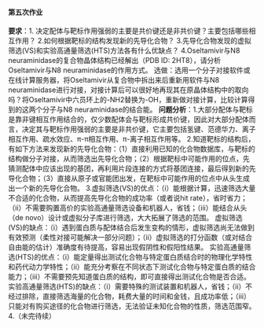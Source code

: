 #### 第五次作业 ####
**要求**：1. 决定配体与靶标作用强弱的主要是共价键还是非共价键？主要包括哪些相互作用？
2.如何根据靶标的结构发现新的先导化合物？
3.先导化合物发现的虚拟筛选(VS)和实验高通量筛选(HTS)方法各有什么优缺点？
4.Oseltamivir与N8 neuraminidase的复合物晶体结构已经解出（PDB ID: 2HT8），请分析Oseltamivir与N8 neuraminidase的作用方式。
选做：选用一个分子对接软件或在线计算服务器，将Oseltamivir从复合物中拆出来后重新用软件与N8 neuraminidase进行对接，对接计算后可以很好地再现其在原晶体结构中的取向吗？将Oseltamivir中六员环上的-NH2替换为-OH，重新做对接计算，比较计算得到的这两个分子与N8 neuraminidase的结合能。
**问题分析**：1.大部分配体与靶标是靠非键相互作用结合的，仅少数配体会与靶标形成共价键，因此对大部分配体而言，决定其与靶标作用强弱的主要是非共价键，它主要包括氢键、范德华力、离子相互作用、疏水效应、π-π相互作用、π-离子相互作用等。
2.知道靶标的结构后，有如下方法来发现新的先导化合物：（1）直接利用已知的化合物数据库，与靶标的结构做分子对接，从而筛选出先导化合物；（2）根据靶标中可能作用的位点，先猜测配体中应该出现的基团，再利用片段连接的方式将基团连接，最后得到新的先导化合物；（3）直接从原子或官能团出发，在靶标中可能作用的位点中从头生成出一个新的先导化合物。
3.虚拟筛选(VS)的优点：（i）能根据计算，迅速筛选大量不合适的化合物，从而提高先导化合物的成功率（或者说hit rate），省时省力；（ii）不需要购置高价的实验高通量筛选设备和机器人，省钱；（iii）能结合从头（de novo）设计或虚拟分子库进行筛选，大大拓展了筛选的范围。
虚拟筛选(VS)的缺点：（i）遇到蛋白质与配体结合后发生变构的情形，虚拟筛选尚无法做到有效预测（柔性对接可能解决一部分问题）；（ii）虚拟筛选的打分函数（或对结合自由能的估计）准确度有待提高，容易出现假阴性和假阳性结果。
实验高通量筛选(HTS)的优点：（i）能定量得出测试化合物与特定蛋白质结合时的物理化学特性和药代动力学特性；（ii）能充分考察在不同状态下测试化合物与特定蛋白质的结合能力；（iii）不需要预先知道蛋白质的结构，即可直接得出测试化合物是否合适。
实验高通量筛选(HTS)的缺点：（i）需要特殊的测试装置和机器人，省钱；（ii）不经过排除，直接筛选海量的化合物，耗费大量的时间和金钱，且成功率低；（iii）只能对有购买途径的化合物进行筛选，无法验证未知化合物的性质，筛选范围窄。
4.（未完待续）